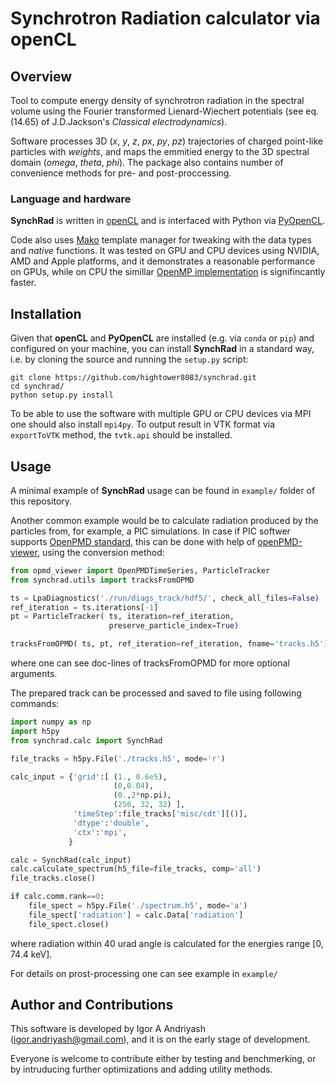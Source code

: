 # Synchrotron Radiation calculator via openCL


## Overview

Tool to compute energy density of synchrotron radiation in the spectral volume using the Fourier transformed Lienard-Wiechert potentials (see eq. (14.65) of J.D.Jackson's _Classical electrodynamics_). 

Software processes 3D (_x_, _y_, _z_, _px_, _py_, _pz_) trajectories of charged point-like particles with _weights_,  and maps the emmitied energy to the 3D spectral domain (_omega_, _theta_, _phi_). 
The package also contains number of convenience methods for pre- and post-proccessing.

### Language and hardware

**SynchRad** is written in [openCL](https://www.khronos.org/opencl) and is interfaced with Python via [PyOpenCL](https://mathema.tician.de/software/pyopencl). 

Code also uses [Mako](https://github.com/sqlalchemy/mako) template manager for tweaking with the data types and _native_ functions. It was tested on GPU and CPU devices using NVIDIA, AMD and Apple platforms, and 
it demonstrates a reasonable performance on GPUs, while on CPU the simillar [OpenMP implementation](https://github.com/hightower8083/chimera) is signifincantly faster.

## Installation

Given that **openCL** and **PyOpenCL** are installed (e.g. via `conda` or `pip`) and configured on your machine, you can install **SynchRad** in a standard way, i.e. by cloning the source 
and running the `setup.py` script:
```
git clone https://github.com/hightower8083/synchrad.git
cd synchrad/
python setup.py install
```

To be able to use the software with multiple GPU or CPU devices via MPI one should also install `mpi4py`. To output result in VTK format via `exportToVTK` method, the `tvtk.api` should be installed.

## Usage

A minimal example of **SynchRad** usage can be found in `example/` folder of this repository.  

Another common example would be to calculate radiation produced by the particles from, for example, a PIC simulations.
In case if PIC softwer supports [OpenPMD standard](http://www.openpmd.org/#/start), this can be done with help of [openPMD-viewer](https://github.com/openPMD/openPMD-viewer), using the conversion method:
```python
from opmd_viewer import OpenPMDTimeSeries, ParticleTracker
from synchrad.utils import tracksFromOPMD

ts = LpaDiagnostics('./run/diags_track/hdf5/', check_all_files=False)
ref_iteration = ts.iterations[-1]
pt = ParticleTracker( ts, iteration=ref_iteration, 
                      preserve_particle_index=True)

tracksFromOPMD( ts, pt, ref_iteration=ref_iteration, fname='tracks.h5')
```
where one can see doc-lines of tracksFromOPMD for more optional arguments.

The prepared track can be processed and saved to file using following commands:
```python
import numpy as np
import h5py
from synchrad.calc import SynchRad

file_tracks = h5py.File('./tracks.h5', mode='r')

calc_input = {'grid':[ (1., 0.6e5),
                       (0,0.04),
                       (0.,2*np.pi),
                       (256, 32, 32) ],
              'timeStep':file_tracks['misc/cdt'][()],
              'dtype':'double',
              'ctx':'mpi',
             }

calc = SynchRad(calc_input)
calc.calculate_spectrum(h5_file=file_tracks, comp='all')
file_tracks.close()

if calc.comm.rank==0:
    file_spect = h5py.File('./spectrum.h5', mode='a')
    file_spect['radiation'] = calc.Data['radiation']
    file_spect.close()
```
where radiation within 40 urad angle is calculated for the energies range [0, 74.4 keV].

For details on prost-processing one can see example in `example/`


## Author and Contributions

This software is developed by Igor A Andriyash (igor.andriyash@gmail.com), and it is on the early stage of development.

Everyone is welcome to contribute either by testing and benchmerking, or by intruducing further optimizations and adding utility methods.
